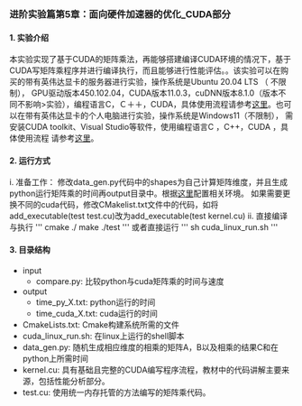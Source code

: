 ### 进阶实验篇第5章：面向硬件加速器的优化_CUDA部分
#### 1. 实验介绍
本实验实现了基于CUDA的矩阵乘法，再能够搭建编译CUDA环境的情况下，基于CUDA写矩阵乘程序并进行编译执行，而且能够进行性能评估。。该实验可以在购买的带有英伟达显卡的服务器进行实验，操作系统是Ubuntu 20.04 LTS （
不限制）， GPU驱动版本450.102.04，CUDA版本11.0.3，cuDNN版本8.1.0（版本不同不影响>实验），编程语言C，Ｃ＋＋，CUDA，具体使用流程请参考[这里](./Linux服务器下运行.md)。也可以在带有英伟达显卡的个人电脑进行实验，操作系统是Windows11（不限制），
需安装CUDA toolkit、Visual Studio等软件，使用编程语言C ，C++，CUDA ，具体使用流程
请参考[这里](./Windows下运行.md)。
#### 2. 运行方式
i. 准备工作：
修改data_gen.py代码中的shapes为自己计算矩阵维度，并且生成python运行矩阵乘的时间再output目录中。根据[这里](./Linux服务器下运行.md)配置相关环境。
如果需要更换不同的cuda代码，修改CMakelist.txt文件中的代码，如将add_executable(test test.cu)改为add_executable(test kernel.cu)
ii. 直接编译与执行
'''
cmake ./
make
./test
'''
或者直接运行
'''
sh cuda_linux_run.sh
'''
#### 3. 目录结构
- input
	- compare.py: 比较python与cuda矩阵乘的时间与速度
- output 
	- time_py_X.txt: python运行的时间
	- time_cuda_X.txt: cuda运行的时间
 - CmakeLists.txt: Cmake构建系统所需的文件
 - cuda_linux_run.sh: 在linux上运行的shell脚本
 - data_gen.py: 随机生成相应维度的相乘的矩阵A，B以及相乘的结果C和在python上所需时间
 - kernel.cu: 具有基础且完整的CUDA编写程序流程，教材中的代码讲解主要来源，包括性能分析部分。
 - test.cu: 使用统一内存托管的方法编写的矩阵乘代码。
